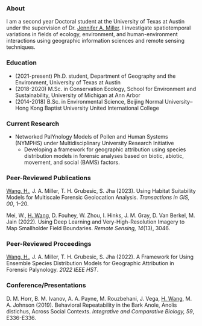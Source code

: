 ### About

I am a second year Doctoral student at the University of Texas at Austin under the supervision of Dr. <a target="_blank" href="https://liberalarts.utexas.edu/geography/faculty/jam5889">Jennifer A. Miller</a>. I investigate spatiotemporal variations in fields of ecology, environment, and human-environment interactions using geographic information sciences and remote sensing techniques. 

### Education

- (2021-present) Ph.D. student, Department of Geography and the Environment, University of Texas at Austin
- (2018-2020) M.Sc. in Conservation Ecology, School for Environment and Sustainability, University of Michigan at Ann Arbor
- (2014-2018) B.Sc. in Environmental Science, Beijing Normal University–Hong Kong Baptist University United International College

### Current Research 
- Networked PalYnology Models of Pollen and Human Systems (NYMPHS) under Multidisciplinary University Research Initiative
  - Developing a framework for geographic attribution using species distribution models in forensic analyses based on biotic, abiotic, movement, and social (BAMS) factors. 

### Peer-Reviewed Publications
<ins>Wang, H.</ins>, J. A. Miller, T. H. Grubesic, S. Jha (2023). Using Habitat Suitability Models for Multiscale Forensic Geolocation Analysis. <i>Transactions in GIS, 00</i>, 1–20. 

Mei, W., <ins>H. Wang</ins>, D. Fouhey, W. Zhou, I. Hinks, J. M. Gray, D. Van Berkel, M. Jain (2022). Using Deep Learning and Very-High-Resolution Imagery to Map Smallholder Field Boundaries. <i>Remote Sensing, 14</i>(13), 3046. 
<!-- <a target="_blank" href="https://doi.org/10.3390/rs14133046">[Link]</a> -->

### Peer-Reviewed Proceedings
<ins>Wang, H.</ins>, J. A. Miller, T. H. Grubesic, S. Jha (2022). A Framework for Using Ensemble Species Distribution Models for Geographic Attribution in Forensic Palynology. <i>2022 IEEE HST</i>. 
<!-- <a target="_blank" href="https://ieeexplore.ieee.org/abstract/document/10025427">[Link]</a> -->

### Conference/Presentations

D. M. Horr, B. M. Ivanov, A. A. Payne, M. Rouzbehani, J. Vega, <ins>H. Wang</ins>, M. A. Johnson (2019). Behavioral Repeatability in the Bark Anole, Anolis distichus, Across Social Contexts. <i>Integrative and Comparative Biology, 59</i>, E336-E336. 

